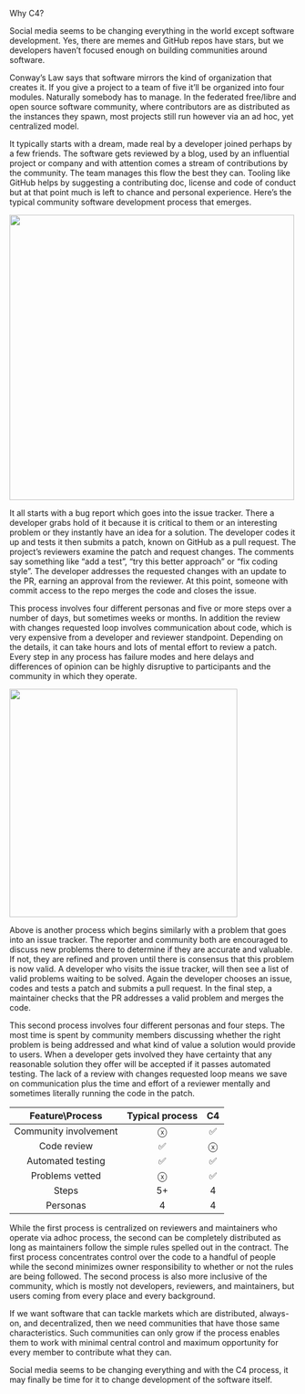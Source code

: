 Why C4?

Social media seems to be changing everything in the world except software development. Yes, there are memes and GitHub repos have stars, but we developers haven’t focused enough on building communities around software.

Conway’s Law says that software mirrors the kind of organization that creates it. If you give a project to a team of five it’ll be organized into four modules. Naturally somebody has to manage. In the federated free/libre and open source software community, where contributors are as distributed as the instances they spawn, most projects still run however via an ad hoc, yet centralized model.

It typically starts with a dream, made real by a developer joined perhaps by a few friends. The software gets reviewed by a blog, used by an influential project or company and with attention comes a stream of contributions by the community. The team manages this flow the best they can. Tooling like GitHub helps by suggesting a contributing doc, license and code of conduct but at that point much is left to chance and personal experience. Here’s the typical community software development process that emerges.

<img src="https://user-images.githubusercontent.com/38776/131413637-1064d565-86fd-4c04-ab75-3aca5d84e626.png" width="500" />

It all starts with a bug report which goes into the issue tracker. There a developer grabs hold of it because it is critical to them or an interesting problem or they instantly have an idea for a solution. The developer codes it up and tests it then submits a patch, known on GitHub as a pull request. The project’s reviewers examine the patch and request changes. The comments say something like “add a test”, “try this better approach” or “fix coding style”. The developer addresses the requested changes with an update to the PR, earning an approval from the reviewer. At this point, someone with commit access to the repo merges the code and closes the issue.

This process involves four different personas and five or more steps over a number of days, but sometimes weeks or months. In addition the review with changes requested loop involves communication about code, which is very expensive from a developer and reviewer standpoint. Depending on the details, it can take hours and lots of mental effort to review a patch. Every step in any process has failure modes and here delays and differences of opinion can be highly disruptive to participants and the community in which they operate.

<img src="https://user-images.githubusercontent.com/38776/131413664-a426ce3b-720d-43d5-ac4c-b45ac8d652e1.png" width="400" />

Above is another process which begins similarly with a problem that goes into an issue tracker. The reporter and community both are encouraged to discuss new problems there to determine if they are accurate and valuable. If not, they are refined and proven until there is consensus that this problem is now valid. A developer who visits the issue tracker, will then see a list of valid problems waiting to be solved. Again the developer chooses an issue, codes and tests a patch and submits a pull request. In the final step, a maintainer checks that the PR addresses a valid problem and merges the code.

This second process involves four different personas and four steps. The most time is spent by community members discussing whether the right problem is being addressed and what kind of value a solution would provide to users. When a developer gets involved they have certainty that any reasonable solution they offer will be accepted if it passes automated testing. The lack of a review with changes requested loop means we save on communication plus the time and effort of a reviewer mentally and sometimes literally running the code in the patch.

Feature\Process|**Typical process**|**C4**
:-----:|:-----:|:-----:
Community involvement|ⓧ|✅
Code review|✅|ⓧ
Automated testing|✅|✅
Problems vetted|ⓧ|✅
Steps|5+|4
Personas|4|4

While the first process is centralized on reviewers and maintainers who operate via adhoc process, the second can be completely distributed as long as maintainers follow the simple rules spelled out in the contract. The first process concentrates control over the code to a handful of people while the second minimizes owner responsibility to whether or not the rules are being followed. The second process is also more inclusive of the community, which is mostly not developers, reviewers, and maintainers, but users coming from every place and every background.

If we want software that can tackle markets which are distributed, always-on, and decentralized, then we need communities that have those same characteristics. Such communities can only grow if the process enables them to work with minimal central control and maximum opportunity for every member to contribute what they can.

Social media seems to be changing everything and with the C4 process, it may finally be time for it to change development of the software itself.
